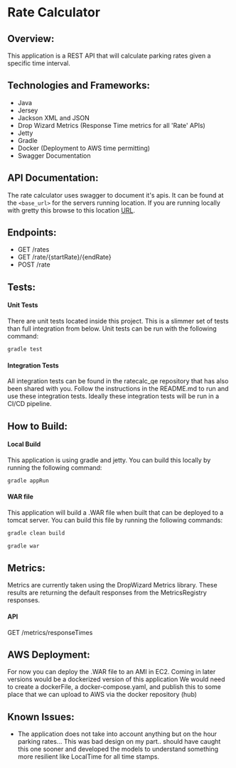 # Rate Calculator #

## Overview: ##
This application is a REST API that will calculate parking rates given a specific time interval.

## Technologies and Frameworks: ##
- Java
- Jersey
- Jackson XML and JSON
- Drop Wizard Metrics (Response Time metrics for all 'Rate' APIs)
- Jetty
- Gradle
- Docker (Deployment to AWS time permitting)
- Swagger Documentation

## API Documentation: ##
The rate calculator uses swagger to document it's apis. It can be found at the `<base_url>` for the servers running location. If you are running locally with gretty this browse to this location [URL](http://localhost:8080).

## Endpoints: ##
- GET /rates
- GET /rate/{startRate}/{endRate}
- POST /rate

## Tests: ##
#### Unit Tests ####
There are unit tests located inside this project. This is a slimmer set of tests than full integration from below. Unit tests can be run with the following command:
```bash
gradle test
```

#### Integration Tests ####
All integration tests can be found in the ratecalc_qe repository that has also been shared with you. Follow the instructions in the README.md to run and use these integration tests. Ideally these integration tests will be run in a CI/CD pipeline.

## How to Build: ##
#### Local Build ####
This application is using gradle and jetty. You can build this locally by running the following command:
```bash
gradle appRun
```

#### WAR file ####
This application will build a .WAR file when built that can be deployed to a tomcat server. You can build this file by running the following commands:
```bash
gradle clean build
```
```bash
gradle war
```

## Metrics: ##
Metrics are currently taken using the DropWizard Metrics library. These results are returning the default responses from the MetricsRegistry responses.

#### API ####
GET /metrics/responseTimes

## AWS Deployment: ##
For now you can deploy the .WAR file to an AMI in EC2. Coming in later versions would be a dockerized version of this application
We would need to create a dockerFile, a docker-compose.yaml, and publish this to some place that we can upload to AWS via the docker repository (hub)

## Known Issues: ##
- The application does not take into account anything but on the hour parking rates... This was bad design on my part..
should have caught this one sooner and developed the models to understand something more resilient like LocalTime for all time stamps.